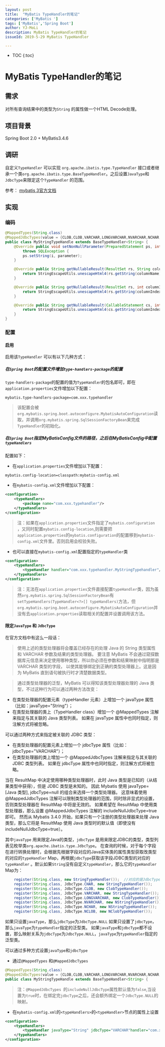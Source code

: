 ```yaml
---
layout: post 
title:  "MyBatis TypeHandler的笔记"
categories: ['MyBatis ']
tags: ['MyBatis','Spring Boot'] 
author: YJ-MoLi
description: MyBatis TypeHandler的笔记
issueId: 2019-5-29 MyBatis TypeHandler

---
```

* TOC
{:toc}

# MyBatis TypeHandler的笔记


## 需求
对所有查询结果中的类型为`String` 的属性做一个HTML Decode处理。
 
## 项目背景

Spring Boot 2.0 + MyBatis3.4.6

## 调研
自定义`TypeHandler`  可以实现 `org.apache.ibatis.type.TypeHandler` 接口或者继承一个类`org.apache.ibatis.type.BaseTypeHandler`。之后设置`JavaType`和`JdbcType`来限定这个`TypeHandler` 的范围。



参考：
[mybatis 3官方文档](http://www.mybatis.org/mybatis-3/zh/configuration.html)

## 实现

### 编码

```java
@MappedTypes(String.class)
@MappedJdbcTypes(value = {CLOB,CLOB,VARCHAR,LONGVARCHAR,NVARCHAR,NCHAR,NCLOB},includeNullJdbcType = true)
public class MyStringTypeHandle extends BaseTypeHandler<String> {
    @Override public void setNonNullParameter(PreparedStatement ps, int i, String parameter, JdbcType jdbcType)
        throws SQLException {
        ps.setString(i, parameter);
    }

    @Override public String getNullableResult(ResultSet rs, String columnName) throws SQLException {
        return StringEscapeUtils.unescapeHtml4(rs.getString(columnName));
    }

    @Override public String getNullableResult(ResultSet rs, int columnIndex) throws SQLException {
        return StringEscapeUtils.unescapeHtml4(rs.getString(columnIndex));
    }

    @Override public String getNullableResult(CallableStatement cs, int columnIndex) throws SQLException {
        return StringEscapeUtils.unescapeHtml4(cs.getString(columnIndex));
    }
}
```


### 配置

#### 启用
启用该`TypeHandler` 可以有以下几种方式：

#####   在`Spring Boot`的配置文件增加`type-handlers-package`的配置
`type-handlers-package`的配置的值为`TypeHandler`的包名即可，即在`application.properties`文件增加以下配置：

```
mybatis.type-handlers-package=com.xxx.typehandler
```

> 该配置会被`org.mybatis.spring.boot.autoconfigure.MybatisAutoConfiguration`读取，并调用`org.mybatis.spring.SqlSessionFactoryBean`来完成`TypeHandler`的初始化。

#####  在`Spring Boot`指定MyBatisConfig文件的路径，之后在MyBatisConfig中配置`typeHandlers`
配置如下：
-  在`application.properties`文件增加以下配置：

```
mybatis.config-location=classpath:mybatis-config.xml
```

- 在`mybatis-config.xml`文件增加以下配置：

```xml
<configuration>
	<typeHandlers>
		<package name="com.xxx.typehandler"/>
	</typeHandlers>
</configuration>

```

>注：如果在`application.properties`文件指定了`mybatis.configuration` ，又同时配置`mybatis.config-location`,则需要把`application.properties`的`mybatis.configuration`的配置移到`mybatis-config.xml`文件里。否则启用会校验失败。

- 也可以直接在`mybatis-config.xml`配置指定的`typeHandler`类

```xml
<configuration>
	<typeHandlers>
		<typeHandler handler="com.xxx.typehandler.MyStringTypehandler"/>
	</typeHandlers>
</configuration>
```

>  注：无法在`application.properties`文件直接配置`typeHandler`类，因为虽然`org.mybatis.spring.SqlSessionFactoryBean`有`setTypeHandlers(TypeHandler<?>[] typeHandlers)`方法，但`org.mybatis.spring.boot.autoconfigure.MybatisAutoConfiguration`并没有去`application.properties`读取相关的配置并设置调用该方法。

#### 限定`JavaType` 和 `JdbcType`
在官方文档中有这么一段话：
>使用上述的类型处理器将会覆盖已经存在的处理 Java 的 String 类型属性和 VARCHAR 参数及结果的类型处理器。 要注意 MyBatis 不会通过窥探数据库元信息来决定使用哪种类型，所以你必须在参数和结果映射中指明那是 VARCHAR 类型的字段， 以使其能够绑定到正确的类型处理器上。这是因为 MyBatis 直到语句被执行时才清楚数据类型。

>通过类型处理器的泛型，MyBatis 可以得知该类型处理器处理的 Java 类型，不过这种行为可以通过两种方法改变：
> 
- 在类型处理器的配置元素（typeHandler 元素）上增加一个 javaType 属性（比如：javaType="String"）；
- 在类型处理器的类上（TypeHandler class）增加一个 @MappedTypes 注解来指定与其关联的 Java 类型列表。 如果在 javaType 属性中也同时指定，则注解方式将被忽略。

可以通过两种方式来指定被关联的 JDBC 类型：
> 
- 在类型处理器的配置元素上增加一个 jdbcType 属性（比如：jdbcType="VARCHAR"）；
- 在类型处理器的类上增加一个 @MappedJdbcTypes 注解来指定与其关联的 JDBC 类型列表。 如果在 jdbcType 属性中也同时指定，则注解方式将被忽略。

当在 ResultMap 中决定使用哪种类型处理器时，此时 Java 类型是已知的（从结果类型中获得），但是 JDBC 类型是未知的。 因此 Mybatis 使用 javaType=[Java 类型], jdbcType=null 的组合来选择一个类型处理器。 这意味着使用 @MappedJdbcTypes 注解可以限制类型处理器的范围，同时除非显式的设置，否则类型处理器在 ResultMap 中将是无效的。 如果希望在 ResultMap 中使用类型处理器，那么设置 @MappedJdbcTypes 注解的 includeNullJdbcType=true 即可。 然而从 Mybatis 3.4.0 开始，如果只有一个注册的类型处理器来处理 Java 类型，那么它将是 ResultMap 使用 Java 类型时的默认值（即使没有 includeNullJdbcType=true）。

其中`javaType` 用来限定Java的类型，`jdbcType` 是用来限定JDBC的类型，类型列表见枚举类`org.apache.ibatis.type.JdbcType`。
在查询的时候，对于每个字段在进行转换处理时，会根据先根据字段对应的Java实体类的属性类型获取改类型的对应的`typeHandler` Map，再根据`jdbcType`获取该字段JDBC类型的对应的`typeHandler` 。默认如果`String`没有自定义`typeHandler`，那么它的`typeHandler` Map为：
```java
    register(String.class, new StringTypeHandler());  //对应的是JdbcType.NULL
    register(String.class, JdbcType.CHAR, new StringTypeHandler());
    register(String.class, JdbcType.CLOB, new ClobTypeHandler());
    register(String.class, JdbcType.VARCHAR, new StringTypeHandler());
    register(String.class, JdbcType.LONGVARCHAR, new ClobTypeHandler());
    register(String.class, JdbcType.NVARCHAR, new NStringTypeHandler());
    register(String.class, JdbcType.NCHAR, new NStringTypeHandler());
    register(String.class, JdbcType.NCLOB, new NClobTypeHandler());
```
如果只设置`javaType`，那么`jdbcType`为`JdbcType.NULL`
如果只设置了`jdbcType`，那么`javaType`为`typeHandler`指定的泛型类。
如果`javaType`和`jdbcType`都不设置，那么映射关系为`jdbcType`为`JdbcType.NULL`，`javaType`为`typeHandler`指定的泛型类。

可以通过多种方式设置`javaType`和`jdbcType`

- 通过`@MappedTypes` 和`@MappedJdbcTypes `
```java
@MappedTypes(String.class)
@MappedJdbcTypes(value = {CLOB,CLOB,VARCHAR,LONGVARCHAR,NVARCHAR,NCHAR,NCLOB},includeNullJdbcType = true)
public class MyStringTypeHandle extends BaseTypeHandler<String> {
```
> 注：`@MappedJdbcTypes `的`includeNullJdbcType`属性默认值为`false`,当设置为`true`时，在绑定完`jdbcType`之后，还会额外绑定一个`JdbcType.NULL`的映射。
> 

- 在`mybatis-config.xml`的`<typeHandlers>`的`<typeHandler>`节点的属性上设置

```xml
<configuration>
	<typeHandlers>
		<typeHandler javaType="String" jdbcType="VARCHAR"handler="com.xxx.typehandler.MyStringTypehandler"/>
	</typeHandlers>
</configuration>

```




